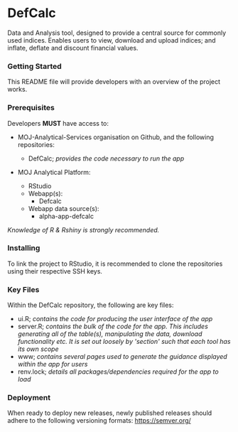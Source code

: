 # DefCalc
Data and Analysis tool, designed to provide a central source for commonly used indices.
Enables users to view, download and upload indices; and inflate, deflate and discount financial values.

### Getting Started
This README file will provide developers with an overview of the project works.

### Prerequisites
Developers **MUST** have access to:
* MOJ-Analytical-Services organisation on Github, and the following repositories:
  * DefCalc; _provides the code necessary to run the app_
 
* MOJ Analytical Platform:
  * RStudio
  * Webapp(s):
    * Defcalc
  * Webapp data source(s):
    * alpha-app-defcalc
    
_Knowledge of R & Rshiny is strongly recommended._
    
### Installing
To link the project to RStudio, it is recommended to clone the repositories using their respective SSH keys.

### Key Files
Within the DefCalc repository, the following are key files:
* ui.R; _contains the code for producing the user interface of the app_
* server.R; _contains the bulk of the code for the app. This includes generating all of the table(s), manipulating the data, download functionality etc. It is set out loosely by 'section' such that each tool has its own scope_
* www; _contains several pages used to generate the guidance displayed within the app for users_
* renv.lock; _details all packages/dependencies required for the app to load_

### Deployment
When ready to deploy new releases, newly published releases should adhere to the following versioning formats: https://semver.org/
